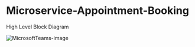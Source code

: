 # Microservice-Appointment-Booking


High Level Block Diagram

![MicrosoftTeams-image](https://github.com/Vaibhav-Rathod/Microservice-Appointment-Booking/assets/63467016/95bba98c-8679-47b6-96f0-53695f54e2af)
